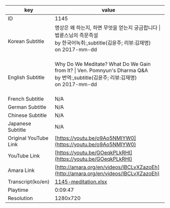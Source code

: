 |  key  |  value  |
|-------|---------|
| ID            | 1145 |
| Korean Subtitle | 명상은 왜 하는지, 하면 무엇을 얻는지 궁금합니다 \| 법륜스님의 즉문즉설<br>by 한국어녹취:,subtitle(김윤주; 리뷰:김재명)<br>on 2017-mm-dd<br><br>|
| English Subtitle | Why Do We Meditate? What Do We Gain from It? \| Ven. Pomnyun's Dharma Q&A<br>by 번역:,subtitle(김윤주; 리뷰:김재명)<br>on 2017-mm-dd<br><br>|
| French Subtitle | N/A |
| German Subtitle | N/A |
| Chinese Subtitle | N/A |
| Japanese Subtitle | N/A |
| Original YouTube Link  | [https://youtu.be/o9Ao5NMIYW0](https://youtu.be/o9Ao5NMIYW0) |
| YouTube Link  | [https://youtu.be/GOeqkPLkRHI](https://youtu.be/GOeqkPLkRHI) |
| Amara Link    | [http://amara.org/en/videos/IBCLvXZazoEh](http://amara.org/en/videos/IBCLvXZazoEh) |
| Transcript(ko/en) | [1145-meditation.xlsx](https://github.com/jungtosociety/dharma-qna/raw/master/sub/1145/1145-meditation.xlsx) |
| Playtime | 0:09:47 |
| Resolution | 1280x720|
